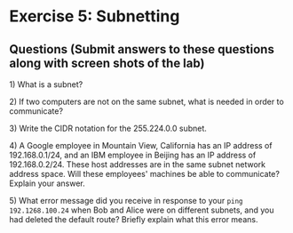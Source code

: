 Exercise 5: Subnetting
==========================

Questions (Submit answers to these questions along with screen shots of the lab)
---------------

1\) What is a subnet?

2\) If two computers are not on the same subnet, what is needed in order to communicate?

3\) Write the CIDR notation for the 255.224.0.0 subnet.

4\) A Google employee in Mountain View, California has an IP address of 192.168.0.1/24, and an IBM employee in Beijing has an IP address of 192.168.0.2/24. These host addresses are in the same subnet network address space. Will these employees' machines be able to communicate? Explain your answer.

5\) What error message did you receive in response to your `ping 192.1268.100.24` when Bob and Alice were on different subnets, and you had deleted the default route? Briefly explain what this error means.
